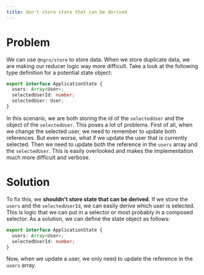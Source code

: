 ```yaml
---
title: don't store state that can be derived
---
```


# Problem

We can use `@ngrx/store` to store data. When we store duplicate data, we are making our reducer logic way more difficult. Take a look at the following type definition for a potential state object:

```ts
export interface ApplicationState {
  users: Array<User>;
  selectedUserId: number;
  selectedUser: User;
}
```

In this scenario, we are both storing the id of the `selectedUser` and the object of the `selectedUser`. This poses a lot of problems. First of all, when we change the selected user, we need to remember to update both references. But even worse, what if we update the user that is currently selected. Then we need to update both the reference in the `users` array and the `selectedUser`. This is easily overlooked and makes the implementation much more difficult and verbose.

# Solution

To fix this, we **shouldn't store state that can be derived**. If we store the `users` and the `selectedUserId`, we can easily derive which user is selected. This is logic that we can put in a selector or most probably in a composed selector. As a solution, we can define the state object as follows:

```ts
export interface ApplicationState {
  users: Array<User>;
  selectedUserId: number;
}
```

Now, when we update a user, we only need to update the reference in the `users` array.
